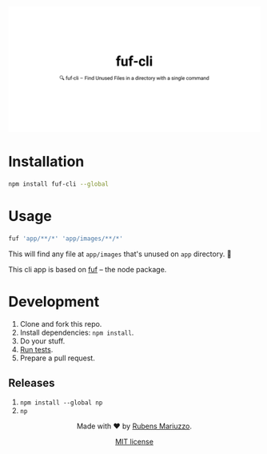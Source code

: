 ![fuf-cli – Find Unused Files in a directory with a single command](.github/banner.svg)

# Installation

```bash
npm install fuf-cli --global
```

# Usage

```bash
fuf 'app/**/*' 'app/images/**/*'
```

This will find any file at `app/images` that's unused on `app` directory. 🙌

This cli app is based on [fuf](https://github.com/rmariuzzo/fuf) – the node package.

# Development

  1. Clone and fork this repo.
  2. Install dependencies: `npm install`.
  3. Do your stuff.
  4. [Run tests](#test).
  5. Prepare a pull request.

## Releases

  1. `npm install --global np`
  2. `np`

<div align=center>

Made with :heart: by [Rubens Mariuzzo](https://github.com/rmariuzzo).

[MIT license](LICENSE)

</div>